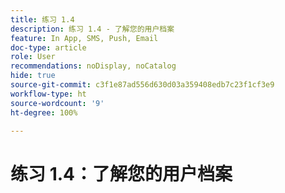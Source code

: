 ```yaml
---
title: 练习 1.4
description: 练习 1.4 - 了解您的用户档案
feature: In App, SMS, Push, Email
doc-type: article
role: User
recommendations: noDisplay, noCatalog
hide: true
source-git-commit: c3f1e87ad556d630d03a359408edb7c23f1cf3e9
workflow-type: ht
source-wordcount: '9'
ht-degree: 100%

---
```



# 练习 1.4：了解您的用户档案
